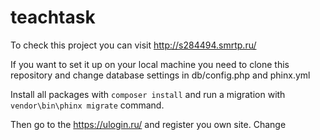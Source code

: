 # teachtask

To check this project you can visit http://s284494.smrtp.ru/

If you want to set it up on your local machine you need to clone this repository and change database settings in db/config.php and phinx.yml

Install all packages with ```composer install``` and run a migration with ```vendor\bin\phinx migrate``` command.

Then go to the https://ulogin.ru/ and register you own site. 
Change <script> tag in welcome.php to yours
